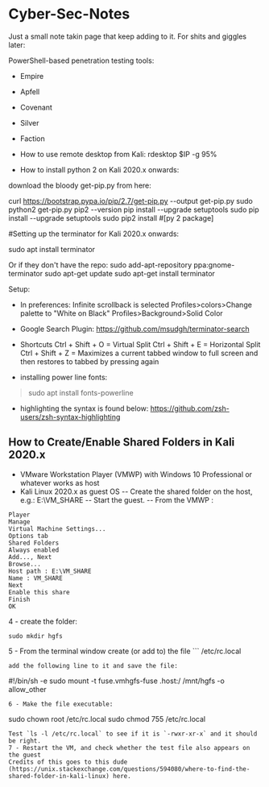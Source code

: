 # Cyber-Sec-Notes

Just a small note takin page that keep adding to it. For shits and giggles later:

PowerShell-based penetration testing tools:
- Empire
- Apfell
- Covenant
- Silver
- Faction

- How to use remote desktop from Kali:
rdesktop $IP -g 95%

- How to install python 2 on Kali 2020.x onwards:

download the bloody get-pip.py from here:

curl https://bootstrap.pypa.io/pip/2.7/get-pip.py --output get-pip.py
sudo python2 get-pip.py
pip2 --version
pip install --upgrade setuptools
sudo pip install --upgrade setuptools
sudo pip2 install #[py 2 package]


#Setting up the terminator for Kali 2020.x onwards:

sudo apt install terminator

Or if they don't have the repo:
sudo add-apt-repository ppa:gnome-terminator
sudo apt-get update
sudo apt-get install terminator

Setup:
- In preferences:
Infinite scrollback is selected
Profiles>colors>Change palette to "White on Black"
Profiles>Background>Solid Color

- Google Search Plugin:
https://github.com/msudgh/terminator-search

- Shortcuts
Ctrl + Shift + O = Virtual Split
Ctrl + Shift + E = Horizontal Split
Ctrl + Shift + Z = Maximizes a current tabbed window to full screen and then restores to tabbed by pressing again

- installing power line fonts:
> sudo apt install fonts-powerline
>

- highlighting the syntax is found below:
https://github.com/zsh-users/zsh-syntax-highlighting


## How to Create/Enable Shared Folders in Kali 2020.x

- VMware Workstation Player (VMWP) with Windows 10 Professional or whatever works as host
- Kali Linux 2020.x as guest OS
-- Create the shared folder on the host, e.g.: E:\VM_SHARE
-- Start the guest.
-- From the VMWP :
````
Player
Manage
Virtual Machine Settings...
Options tab
Shared Folders
Always enabled
Add..., Next
Browse...
Host path : E:\VM_SHARE
Name : VM_SHARE
Next
Enable this share
Finish
OK
````
4 - create the folder:
````cd /mnt
sudo mkdir hgfs
````

5 - From the terminal window create (or add to) the file ```
/etc/rc.local
````
add the following line to it and save the file:
````
#!/bin/sh -e
sudo mount -t fuse.vmhgfs-fuse .host:/ /mnt/hgfs -o allow_other
````
6 - Make the file executable:
````
sudo chown root /etc/rc.local
sudo chmod 755 /etc/rc.local
````
Test `ls -l /etc/rc.local` to see if it is `-rwxr-xr-x` and it should be right.
7 - Restart the VM, and check whether the test file also appears on the guest
Credits of this goes to this dude (https://unix.stackexchange.com/questions/594080/where-to-find-the-shared-folder-in-kali-linux) here. 
